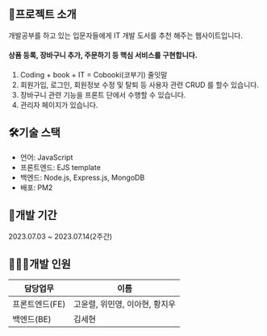 ## 🐢프로젝트 소개

개발공부를 하고 있는 입문자들에게 IT 개발 도서를 추천 해주는 웹사이트입니다.

#### 상품 등록, 장바구니 추가, 주문하기 등 핵심 서비스를 구현합니다.

1. Coding + book + IT = Cobooki(코부기) 줄잇말
2. 회원가입, 로그인, 회원정보 수정 및 탈퇴 등 사용자 관련 CRUD 를 할수 있습니다.
3. 장바구니 관련 기능을 프론트 단에서 수행할 수 있습니다.
4. 관리자 페이지가 있습니다.

## 🛠기술 스택

- 언어: JavaScript
- 프론트엔드: EJS template
- 백엔드: Node.js, Express.js, MongoDB
- 배포: PM2

## 📍개발 기간

2023.07.03 ~ 2023.07.14(2주간)

## 👩🏻‍💻개발 인원

| 담당업무       | 이름                           |
| -------------- | ------------------------------ |
| 프론트엔드(FE) | 고윤렬, 위민영, 이아현, 황지우 |
| 백엔드(BE)     | 김세현                         |
